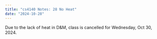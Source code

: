 ```yaml
---
title: "cs4140 Notes: 28 No Heat"
date: "2024-10-28"
---
```


Due to the lack of heat in D&M, class is cancelled for Wednesday, Oct 30, 2024.
